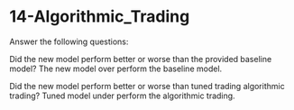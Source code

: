 # 14-Algorithmic_Trading

Answer the following questions:

Did the new model perform better or worse than the provided baseline model? The new model over perform the baseline model.

Did the new model perform better or worse than tuned trading algorithmic trading? Tuned model under perform the algorithmic trading.

